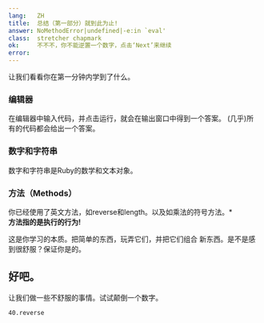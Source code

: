 ```yaml
---
lang:   ZH
title:  总结（第一部分）就到此为止!
answer: NoMethodError|undefined|-e:in `eval'
class:  stretcher chapmark
ok:     不不不，你不能逆置一个数字，点击‘Next’来继续
error:  
---
```


让我们看看你在第一分钟内学到了什么。

### 编辑器
在编辑器中输入代码，并点击运行，就会在输出窗口中得到一个答案。
(几乎)所有的代码都会给出一个答案。

### 数字和字符串
数字和字符串是Ruby的数学和文本对象。

### 方法（Methods）
你已经使用了英文方法，如reverse和length。以及如乘法的符号方法。\*  
__方法指的是执行的行为!__

这是你学习的本质。把简单的东西，玩弄它们，并把它们组合
新东西。是不是感到很舒服？保证你是的。

## 好吧。
让我们做一些不舒服的事情。试试颠倒一个数字。

    40.reverse
